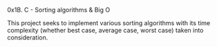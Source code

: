 0x1B. C - Sorting algorithms & Big O

This project seeks to implement various sorting algorithms with its
time complexity (whether best case, average case, worst case)
taken into consideration.
